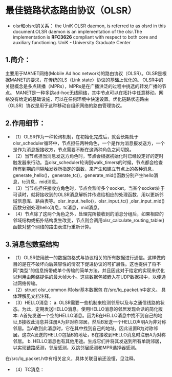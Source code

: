 最佳链路状态路由协议（OLSR）
===
* olsr和olsrd的关系：
the UniK OLSR daemon, is referred to as olsrd in this document.OLSR daemon is an implementation of the olsr.The implementation is **RFC3626** compliant with respect to both core and auxiliary functioning. 
 UniK - University Graduate Center

1.简介：
---
主要用于MANET网络(Mobile Ad hoc network)的路由协议（OLSR）。OLSR是根据MANET的要求，在传统的LS（Link state）协议的基础上优化的。
OLSR中的关键概念是多点转播（MPRs），MPRs是在广播洪泛的过程中挑选的转发广播的节点。
MANET是一种多跳ad-hoc无线网络，其中节点可以在拓扑中任意移动。网络没有给定的基础设施，可以在任何环境中快速设置。优化链路状态路由（OLSR）协议是用于这种移动自组织网络的路由管理协议。 

2.作用细节：
---
- （1）OLSR作为一种轮询机制，在初始化完成后，就会长期处于olsr_scheduler循环中，节点担任两种角色，一个是作为消息报发送方，一个是作为消息报接收方，节点需要不断在这两种角色之间切换。
- （2）当节点担当消息发送方角色时，节点会根据初始化时已经设定好的定时触发器来行动。当olsr_scheduler轮询到walk_timers的时候，节点都会检查所有到期的间隔触发器所指定的函数，来产生和建立节点上的各种消息，generate_hello()，generate_tc()，generate_mid()函数分别产生hello消息，tc消息，mid消息。
- （3）当节点担任接收方角色时，节点会监听多个socket，当某个socket处于可读时，就将接收到的OLSR消息解析并传递给相应的处理函数，用以更新邻域信息库、路由表等。olsr_input_hello()，olsr_input_tc() ,olsr_input_mid()函数分别处理hello消息，tc消息，mid消息。
- （4）节点除了这两个角色之外，处理完所接收到的消息分组后，如果相应的邻域结构或拓扑结构发生改变，节点则会调用olsr_calculate_routing_table()函数对整个网络的路由表进行重新计算。

3.消息包数据结构
---
- （1）OLSR使用统一的数据包格式与协议相关的所有数据进行通信。这样做的目的是在不破坏向后兼容性的情况下促进协议的可扩展性。这也提供了将不同“类型”的信息捎带成单个传输的简单方法，并且因此对于给定的实现来优化以利用由网络提供的最大帧大小。这些数据包被嵌入在UDP数据报中，以便通过网络传输。
- （2）struct olsr_common 时olsr基本数据包
在/src/lq_packet.h中定义。
具体理解见文档注释。
- （3）HELLO消息：
	a. OLSR需要一些机制来检测邻居以及与之通信线路的状态。为此，定期发送HELLO消息。使用HELLO消息的邻居发现会话的简化版本: A首先发送一个空的HELLO消息。因为B在HELLO消息中找不到自己的地址,B接收此消息并注册A为非对称邻居。然后B发送一个HELLO声明A为非对称邻居。当A收到此消息时，它在其中找到自己的地址，因此设置B为对称邻居。这次A发送的HELLO包括B的地址，B在接收到HELLO消息时注册A为对称邻居。
	b. HELLO消息也有其他用途。生成它们并将其发送到所有单跳邻居，以实现链路感测，邻居感测，双跳邻居感测和MPR选择器感测。

在/src/lq_packet.h中有相关定义，具体关联目前还没懂，见注释。

- （4）TC消息：

